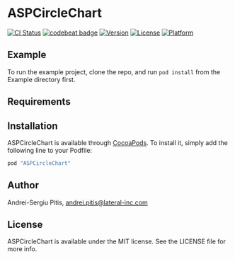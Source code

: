 # ASPCircleChart

[![CI Status](http://img.shields.io/travis/andreipitis/ASPCircleChart.svg?style=flat)](https://travis-ci.org/andreipitis/ASPCircleChart)
[![codebeat badge](https://codebeat.co/badges/ae8dea35-f040-41fb-b996-63f62dc855b6)](https://codebeat.co/projects/github-com-andreipitis-aspcirclechart)
[![Version](https://img.shields.io/cocoapods/v/ASPCircleChart.svg?style=flat)](http://cocoapods.org/pods/ASPCircleChart)
[![License](https://img.shields.io/cocoapods/l/ASPCircleChart.svg?style=flat)](http://cocoapods.org/pods/ASPCircleChart)
[![Platform](https://img.shields.io/cocoapods/p/ASPCircleChart.svg?style=flat)](http://cocoapods.org/pods/ASPCircleChart)

## Example

To run the example project, clone the repo, and run `pod install` from the Example directory first.

## Requirements

## Installation

ASPCircleChart is available through [CocoaPods](http://cocoapods.org). To install
it, simply add the following line to your Podfile:

```ruby
pod "ASPCircleChart"
```

## Author

Andrei-Sergiu Pitis, andrei.pitis@lateral-inc.com

## License

ASPCircleChart is available under the MIT license. See the LICENSE file for more info.
